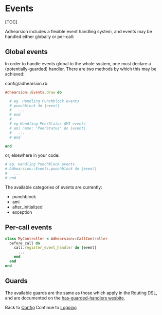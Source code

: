 # Events

[TOC]

Adhearsion includes a flexible event handling system, and events may be handled either globally or per-call:

## Global events

In order to handle events global to the whole system, one must declare a (potentially-guarded) handler. There are two methods by which this may be achieved:

config/adhearsion.rb:

```ruby
Adhearsion::Events.draw do

  # eg. Handling Punchblock events
  # punchblock do |event|
  #   ...
  # end
  #
  # eg Handling PeerStatus AMI events
  # ami name: 'PeerStatus' do |event|
  #   ...
  # end

end
```

or, elsewhere in your code:

```ruby
# eg. Handling Punchblock events
# Adhearsion::Events.punchblock do |event|
#   ...
# end
```

The available categories of events are currently:

* punchblock
* ami
* after_initialized
* exception

## Per-call events

```ruby
class MyController < Adhearsion::CallController
  before_call do
    call.register_event_handler do |event|
      ...
    end
  end
end
```

## Guards

The available guards are the same as those which apply in the Routing DSL, and are documented on the [has-guarded-handlers wesbite](https://adhearsion.github.com/has-guarded-handlers).

<div class='docs-progress-nav'>
  <span class='back'>
    Back to <a href="/docs/config">Config</a>
  </span>
  <span class='forward'>
    Continue to <a href="/docs/logging">Logging</a>
  </span>
</div>
